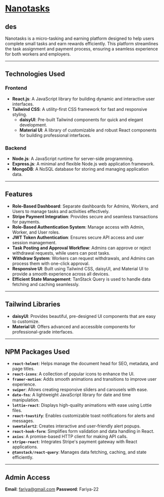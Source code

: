 # [Nanotasks](https://your-live-link.com)

## des
Nanotasks is a micro-tasking and earning platform designed to help users complete small tasks and earn rewards efficiently. This platform streamlines the task assignment and payment process, ensuring a seamless experience for both workers and employers.

---

## Technologies Used

### Frontend
- **React.js**: A JavaScript library for building dynamic and interactive user interfaces.
- **Tailwind CSS**: A utility-first CSS framework for fast and responsive styling.  
  - **daisyUI**: Pre-built Tailwind components for quick and elegant development.
  - **Material UI**: A library of customizable and robust React components for building professional interfaces.

### Backend
- **Node.js**: A JavaScript runtime for server-side programming.
- **Express.js**: A minimal and flexible Node.js web application framework.
- **MongoDB**: A NoSQL database for storing and managing application data.

---

## Features

- **Role-Based Dashboard**: Separate dashboards for Admins, Workers, and Users to manage tasks and activities effectively.
- **Stripe Payment Integration**: Provides secure and seamless transactions for payments.
- **Role-Based Authentication System**: Manage access with Admin, Worker, and User roles.
- **JWT Token Authentication**: Ensures secure API access and user session management.
- **Task Posting and Approval Workflow**: Admins can approve or reject withdrawal requests, while users can post tasks.
- **Withdraw System**: Workers can request withdrawals, and Admins can process them with one-click approval.
- **Responsive UI**: Built using Tailwind CSS, daisyUI, and Material UI to provide a smooth experience across all devices.
- **Efficient State Management**: TanStack Query is used to handle data fetching and caching seamlessly.

---

## Tailwind Libraries

- **daisyUI**: Provides beautiful, pre-designed UI components that are easy to customize.
- **Material UI**: Offers advanced and accessible components for professional-grade interfaces.

---

## NPM Packages Used

- **`react-helmet`**: Helps manage the document head for SEO, metadata, and page titles.
- **`react-icons`**: A collection of popular icons to enhance the UI.
- **`framer-motion`**: Adds smooth animations and transitions to improve user experience.
- **`swiper`**: Allows creating responsive sliders and carousels with ease.
- **`date-fns`**: A lightweight JavaScript library for date and time manipulation.
- **`lottie-react`**: Displays high-quality animations with ease using Lottie files.
- **`react-toastify`**: Enables customizable toast notifications for alerts and messages.
- **`sweetalert2`**: Creates interactive and user-friendly alert popups.
- **`react-hook-form`**: Simplifies form validation and data handling in React.
- **`axios`**: A promise-based HTTP client for making API calls.
- **`stripe-react`**: Integrates Stripe's payment gateway with React applications.
- **`@tanstack/react-query`**: Manages data fetching, caching, and state efficiently.

---


## Admin Access

**Email**: fariya@gmail.com
**Password**: Fariya-22
